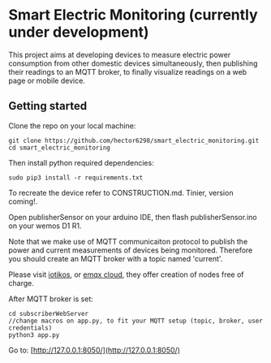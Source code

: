 # Smart Electric Monitoring (currently under development)
This project aims at developing devices to measure electric power consumption from other domestic devices simultaneously, then publishing their readings to an MQTT broker, to finally visualize readings on a web page or mobile device.

## Getting started

Clone the repo on your local machine:
```
git clone https://github.com/hector6298/smart_electric_monitoring.git
cd smart_electric_monitoring
```
Then install python required dependencies:

```
sudo pip3 install -r requirements.txt
```
To recreate the device refer to CONSTRUCTION.md. Tinier, version coming!.

Open publisherSensor on your arduino IDE, then flash publisherSensor.ino on your wemos D1 R1.

Note that we make use of MQTT communicaiton protocol to publish the power and current measurements of devices being monitored. Therefore you should create an MQTT broker with a topic named 'current'.

Please visit [iotikos](iotikos.org), or [emqx cloud](cloud.emqx.io), they offer creation of nodes free of charge.

After MQTT broker is set:
```
cd subscriberWebServer
//change macros on app.py, to fit your MQTT setup (topic, broker, user credentials)
python3 app.py
```
Go to: [http://127.0.0.1:8050/](http://127.0.0.1:8050/)